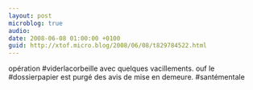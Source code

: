 ```yaml
---
layout: post
microblog: true
audio: 
date: 2008-06-08 01:00:00 +0100
guid: http://xtof.micro.blog/2008/06/08/t829784522.html
---
```

opération #viderlacorbeille avec quelques vacillements. ouf le #dossierpapier est purgé des avis de mise en demeure. #santémentale
